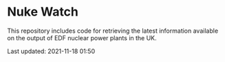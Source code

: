 # Nuke Watch

This repository includes code for retrieving the latest information available on the output of EDF nuclear power plants in the UK.

Last updated: 2021-11-18 01:50
